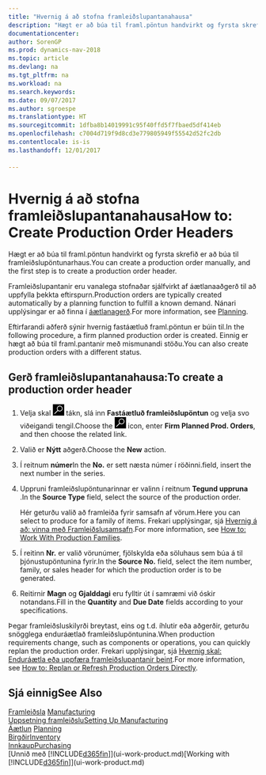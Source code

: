 ```yaml
---
title: "Hvernig á að stofna framleiðslupantanahausa"
description: "Hægt er að búa til framl.pöntun handvirkt og fyrsta skrefið er að búa til framleiðslupöntunarhaus."
documentationcenter: 
author: SorenGP
ms.prod: dynamics-nav-2018
ms.topic: article
ms.devlang: na
ms.tgt_pltfrm: na
ms.workload: na
ms.search.keywords: 
ms.date: 09/07/2017
ms.author: sgroespe
ms.translationtype: HT
ms.sourcegitcommit: 1dfba8b14019991c95f40ffd5f7fbaed5df414eb
ms.openlocfilehash: c7004d719f9d8cd3e779805949f55542d52fc2db
ms.contentlocale: is-is
ms.lasthandoff: 12/01/2017

---
```

# <a name="how-to-create-production-order-headers"></a><span data-ttu-id="83637-103">Hvernig á að stofna framleiðslupantanahausa</span><span class="sxs-lookup"><span data-stu-id="83637-103">How to: Create Production Order Headers</span></span>
<span data-ttu-id="83637-104">Hægt er að búa til framl.pöntun handvirkt og fyrsta skrefið er að búa til framleiðslupöntunarhaus.</span><span class="sxs-lookup"><span data-stu-id="83637-104">You can create a production order manually, and the first step is to create a production order header.</span></span>

<span data-ttu-id="83637-105">Framleiðslupantanir eru vanalega stofnaðar sjálfvirkt af áætlanaaðgerð til að uppfylla þekkta eftirspurn.</span><span class="sxs-lookup"><span data-stu-id="83637-105">Production orders are typically created automatically by a planning function to fulfill a known demand.</span></span> <span data-ttu-id="83637-106">Nánari upplýsingar er að finna í [áætlanagerð](production-planning.md).</span><span class="sxs-lookup"><span data-stu-id="83637-106">For more information, see [Planning](production-planning.md).</span></span>   

<span data-ttu-id="83637-107">Eftirfarandi aðferð sýnir hvernig fastáætluð framl.pöntun er búin til.</span><span class="sxs-lookup"><span data-stu-id="83637-107">In the following procedure, a firm planned production order is created.</span></span> <span data-ttu-id="83637-108">Einnig er hægt að búa til framl.pantanir með mismunandi stöðu.</span><span class="sxs-lookup"><span data-stu-id="83637-108">You can also create production orders with a different status.</span></span>  

## <a name="to-create-a-production-order-header"></a><span data-ttu-id="83637-109">Gerð framleiðslupantanahausa:</span><span class="sxs-lookup"><span data-stu-id="83637-109">To create a production order header</span></span>  
1.  <span data-ttu-id="83637-110">Velja skal ![Leit að síðu eða skýrslu](media/ui-search/search_small.png "Leit að síðu eða skýrslu táknið") tákn, slá inn  **Fastáætluð framleiðslupöntun** og velja svo viðeigandi tengil.</span><span class="sxs-lookup"><span data-stu-id="83637-110">Choose the ![Search for Page or Report](media/ui-search/search_small.png "Search for Page or Report icon") icon, enter **Firm Planned Prod. Orders**, and then choose the related link.</span></span>  
2.  <span data-ttu-id="83637-111">Valið er **Nýtt** aðgerð.</span><span class="sxs-lookup"><span data-stu-id="83637-111">Choose the **New** action.</span></span>  
3.  <span data-ttu-id="83637-112">Í reitnum **númer**</span><span class="sxs-lookup"><span data-stu-id="83637-112">In the **No.**</span></span> <span data-ttu-id="83637-113">er sett næsta númer í röðinni.</span><span class="sxs-lookup"><span data-stu-id="83637-113">field, insert the next number in the series.</span></span>  
4.  <span data-ttu-id="83637-114">Uppruni framleiðslupöntunarinnar er valinn í reitnum **Tegund uppruna** .</span><span class="sxs-lookup"><span data-stu-id="83637-114">In the **Source Type** field, select the source of the production order.</span></span>

    <span data-ttu-id="83637-115">Hér geturðu valið að framleiða fyrir samsafn af vörum.</span><span class="sxs-lookup"><span data-stu-id="83637-115">Here you can select to produce for a family of items.</span></span> <span data-ttu-id="83637-116">Frekari upplýsingar, sjá [Hvernig á að: vinna með Framleiðslusamsafn](production-how-work-family.md).</span><span class="sxs-lookup"><span data-stu-id="83637-116">For more information, see [How to: Work With Production Families](production-how-work-family.md).</span></span>
5.  <span data-ttu-id="83637-117">Í reitinn **Nr.** er valið vörunúmer, fjölskylda eða söluhaus sem búa á til þjónustupöntunina fyrir.</span><span class="sxs-lookup"><span data-stu-id="83637-117">In the **Source No.** field, select the item number, family, or sales header for which the production order is to be generated.</span></span>  
6.  <span data-ttu-id="83637-118">Reitirnir **Magn** og **Gjalddagi** eru fylltir út í samræmi við óskir notandans.</span><span class="sxs-lookup"><span data-stu-id="83637-118">Fill in the **Quantity** and **Due Date** fields according to your specifications.</span></span>  

<span data-ttu-id="83637-119">Þegar framleiðsluskilyrði breytast, eins og t.d. íhlutir eða aðgerðir, geturðu snögglega enduráætlað framleiðslupöntunina.</span><span class="sxs-lookup"><span data-stu-id="83637-119">When production requirements change, such as components or operations, you can quickly replan the production order.</span></span> <span data-ttu-id="83637-120">Frekari upplýsingar, sjá [Hvernig skal: Enduráætla eða uppfæra framleiðslupantanir beint](production-how-to-replan-refresh-production-orders.md).</span><span class="sxs-lookup"><span data-stu-id="83637-120">For more information, see [How to: Replan or Refresh Production Orders Directly](production-how-to-replan-refresh-production-orders.md).</span></span> 

## <a name="see-also"></a><span data-ttu-id="83637-121">Sjá einnig</span><span class="sxs-lookup"><span data-stu-id="83637-121">See Also</span></span>  
<span data-ttu-id="83637-122">[Framleiðsla](production-manage-manufacturing.md)  </span><span class="sxs-lookup"><span data-stu-id="83637-122">[Manufacturing](production-manage-manufacturing.md)  </span></span>  
[<span data-ttu-id="83637-123">Uppsetning framleiðslu</span><span class="sxs-lookup"><span data-stu-id="83637-123">Setting Up Manufacturing</span></span>](production-configure-production-processes.md)  
<span data-ttu-id="83637-124">[Áætlun](production-planning.md)    </span><span class="sxs-lookup"><span data-stu-id="83637-124">[Planning](production-planning.md)    </span></span>  
[<span data-ttu-id="83637-125">Birgðir</span><span class="sxs-lookup"><span data-stu-id="83637-125">Inventory</span></span>](inventory-manage-inventory.md)  
[<span data-ttu-id="83637-126">Innkaup</span><span class="sxs-lookup"><span data-stu-id="83637-126">Purchasing</span></span>](purchasing-manage-purchasing.md)  
<span data-ttu-id="83637-127">[Unnið með [!INCLUDE[d365fin](includes/d365fin_md.md)]](ui-work-product.md)</span><span class="sxs-lookup"><span data-stu-id="83637-127">[Working with [!INCLUDE[d365fin](includes/d365fin_md.md)]](ui-work-product.md)</span></span>

